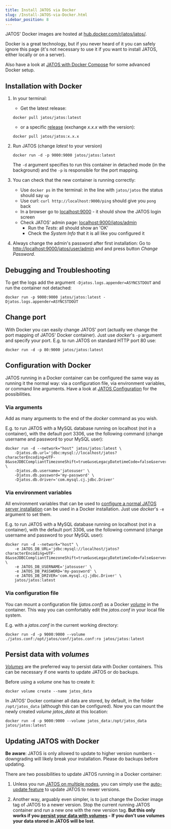 ```yaml
---
title: Install JATOS via Docker
slug: /Install-JATOS-via-Docker.html
sidebar_position: 8
---
```


JATOS' Docker images are hosted at [hub.docker.com/r/jatos/jatos/](https://hub.docker.com/r/jatos/jatos/).

Docker is a great technology, but if you never heard of it you can safely ignore this page (it's not necessary to use it if you want to install JATOS, either locally or on a server). 

Also have a look at [JATOS with Docker Compose](/JATOS-with-Docker-Compose.html) for some advanced Docker setup.


## Installation with Docker

1. In your terminal:

   * Get the latest release:

   ```shell
   docker pull jatos/jatos:latest
   ```
   
   * or a specific [release](https://github.com/JATOS/JATOS/releases) (exchange _x.x.x_ with the version):

   ```shell
   docker pull jatos/jatos:x.x.x
   ```

1. Run JATOS (change _latest_ to your version)

   ```shell
   docker run -d -p 9000:9000 jatos/jatos:latest
   ```
   
   The `-d` argument specifies to run this container in detached mode (in the background) and the `-p` is responsible for the port mapping.

1. You can check that the new container is running correctly:
   
   * Use `docker ps` in the terminal: in the line with `jatos/jatos` the status should say `up`
   * Use curl: `curl http://localhost:9000/ping` should give you `pong` back
   * In a browser go to [localhost:9000](http://localhost:9000) - it should show the JATOS login screen
   * Check JATOS' admin page: [localhost:9000/jatos/admin](http://localhost:9000/jatos/admin)
     * Run the _Tests_: all should show an 'OK'
     * Check the _System Info_ that it is all like you configured it

1. Always change the admin's password after first installation: Go to [http://localhost:9000/jatos/user/admin](http://localhost:9000/jatos/user/admin) and and press button _Change Password_.


## Debugging and Troubleshooting

To get the logs add the argument `-Djatos.logs.appender=ASYNCSTDOUT` and run the container not detached:

```shell
docker run -p 9000:9000 jatos/jatos:latest -Djatos.logs.appender=ASYNCSTDOUT
```


## Change port

With Docker you can easily change JATOS' port (actually we change the port mapping of JATOS' Docker container). Just use _docker_'s `-p` argument and specify your port. E.g. to run JATOS on standard HTTP port 80 use:

``` shell
docker run -d -p 80:9000 jatos/jatos:latest
```


## Configuration with Docker

JATOS running in a Docker container can be configured the same way as running it the normal way: via a configuration file, via environment variables, or command line arguments. Have a look at [JATOS Configuration](/JATOS_Configuration.html) for the possibilities.


### Via arguments

Add as many arguments to the end of the _docker_ command as you wish.

E.g. to run JATOS with a MySQL database running on localhost (not in a container), with the default port 3306, use the following command (change username and password to your MySQL user):

```shell
docker run -d --network="host" jatos/jatos:latest \
    -Djatos.db.url='jdbc:mysql://localhost/jatos?characterEncoding=UTF-8&useJDBCCompliantTimezoneShift=true&useLegacyDatetimeCode=false&serverTimezone=UTC' \
    -Djatos.db.username='jatosuser' \
    -Djatos.db.password='my-password' \
    -Djatos.db.driver='com.mysql.cj.jdbc.Driver'    
```


### Via environment variables

All environment variables that can be used to [configure a normal JATOS server installation](JATOS_Configuration.html) can be used in a Docker installation. Just use _docker_'s `-e` argument to set them.

E.g. to run JATOS with a MySQL database running on localhost (not in a container), with the default port 3306, use the following command (change username and password to your MySQL user):

~~~ shell
docker run -d --network="host" \
    -e JATOS_DB_URL='jdbc:mysql://localhost/jatos?characterEncoding=UTF-8&useJDBCCompliantTimezoneShift=true&useLegacyDatetimeCode=false&serverTimezone=UTC' \
    -e JATOS_DB_USERNAME='jatosuser' \
    -e JATOS_DB_PASSWORD='my-password' \
    -e JATOS_DB_DRIVER='com.mysql.cj.jdbc.Driver' \
    jatos/jatos:latest
~~~


### Via configuration file

You can mount a configuration file (_jatos.conf_) as a Docker [_volume_](https://docs.docker.com/storage/volumes/) in the container. This way you can comfortably edit the _jatos.conf_ in your local file system.

E.g. with a _jatos.conf_ in the current working directory:

```shell
docker run -d -p 9000:9000 --volume ./jatos.conf:/opt/jatos/conf/jatos.conf:ro jatos/jatos:latest
```


## Persist data with _volumes_

[_Volumes_](https://docs.docker.com/storage/volumes/) are the preferred way to persist data with Docker containers. This can be necessary if one wants to update JATOS or do backups.

Before using a _volume_ one has to create it:


```shell
docker volume create --name jatos_data
```

In JATOS' Docker container all data are stored, by default, in the folder `/opt/jatos_data` (although this can be configured). Now you can mount the newly created _volume_ _jatos_data_ at this location:

```shell
docker run -d -p 9000:9000 --volume jatos_data:/opt/jatos_data jatos/jatos:latest
```


## Updating JATOS with Docker

**Be aware**: JATOS is only allowed to update to higher version numbers - downgrading will likely break your installation. Please do backups before updating.

There are two possibilities to update JATOS running in a Docker container:

1. Unless you run [JATOS on multiple nodes](/JATOS-in-a-cluster.html), you can simply use the [auto-update feature](/Update-JATOS.html#automatic-update) to update JATOS to newer versions.

1. Another way, arguably even simpler, is to just change the Docker image tag of JATOS to a newer version. Stop the current running JATOS container and run a new one with the new version tag. **But this only works if you [persist your data with volumes](/Install-JATOS-via-Docker.html#persist-data-with-volumes) - If you don't use volumes your data stored in JATOS will be lost**.